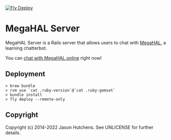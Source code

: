 [![Fly Deploy](https://github.com/kranzky/megahal-server/actions/workflows/main.yml/badge.svg)](https://github.com/kranzky/megahal-server/actions/workflows/main.yml)

# MegaHAL Server

MegaHAL Server is a Rails server that allows users to chat with [MegaHAL](https://github.com/kranzky/megahal), a learning chatterbot.

You can [chat with MegaHAL online](https://megahal.kranzky.com) right now!

## Deployment

```
> brew bundle
> rvm use `cat .ruby-version`@`cat .ruby-gemset`
> bundle install
> fly deploy --remote-only
```

Copyright
---------

Copyright (c) 2014-2022 Jason Hutchens. See UNLICENSE for further details.
